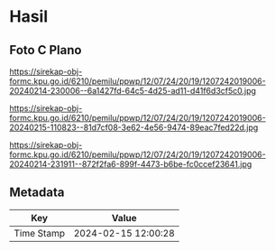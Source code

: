 # Hasil

## Foto C Plano

https://sirekap-obj-formc.kpu.go.id/6210/pemilu/ppwp/12/07/24/20/19/1207242019006-20240214-230006--6a1427fd-64c5-4d25-ad11-d41f6d3cf5c0.jpg

https://sirekap-obj-formc.kpu.go.id/6210/pemilu/ppwp/12/07/24/20/19/1207242019006-20240215-110823--81d7cf08-3e62-4e56-9474-89eac7fed22d.jpg

https://sirekap-obj-formc.kpu.go.id/6210/pemilu/ppwp/12/07/24/20/19/1207242019006-20240214-231911--872f2fa6-899f-4473-b6be-fc0ccef23641.jpg


## Metadata

| Key        | Value               |
| ---------- | ------------------- |
| Time Stamp | 2024-02-15 12:00:28 |



